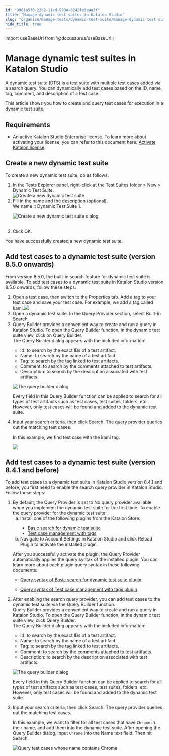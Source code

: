 ```yaml
---
id: "9961a5f0-22b2-11ed-9930-0242fe3e4a3f"
title: "Manage dynamic test suites in Katalon Studio"
slug: "organize/manage-tests/dynamic-test-suite/manage-dynamic-test-suites-in-katalon-studio"
hide_title: true
---
```

import useBaseUrl from '@docusaurus/useBaseUrl';


# <a id="id" class="anchor_top_offset"/><a id="ariaid-title1" class="anchor_top_offset"/>Manage dynamic test suites in <span xmlns="http://www.w3.org/1999/xhtml" className="ph">Katalon Studio</span> 

<p xmlns="http://www.w3.org/1999/xhtml" className="p">A dynamic test suite (DTS) is a test suite with multiple test cases added via a search query. You can dynamically add test cases based on the ID, name, tag, comment, and description of a test case.</p> 
<p xmlns="http://www.w3.org/1999/xhtml" className="p">This article shows you how to create and query test cases for execution in a dynamic test suite.</p> 

## Requirements

<ul xmlns="http://www.w3.org/1999/xhtml" className="ul"><li className="li">An active Katalon Studio Enterprise license. To learn more about activating your license, you can refer to this document here: <a className="xref" href="#">Activate Katalon license</a>.</li></ul> 

## <a id="task-3202" class="anchor_top_offset"/>Create a new dynamic test suite

<section xmlns="http://www.w3.org/1999/xhtml" className="section context">To create a new dynamic test suite, do as follows:</section> 
<ol xmlns="http://www.w3.org/1999/xhtml" className="ol steps"><li className="li step stepexpand"><span className="ph cmd">In the <span className="ph uicontrol">Tests Explorer</span> panel, right-click at the <span className="ph uicontrol">Test Suites</span> folder &gt; <span className="ph uicontrol">New</span> &gt; <span className="ph uicontrol">Dynamic Test Suite</span>.</span><div className="itemgroup info"><img className="image" width={500} src={useBaseUrl("/4573da80-9b67-11ec-ad3c-024208599ecc.png")} alt="Create a new dynamic test suite" /></div></li><li className="li step stepexpand"><span className="ph cmd">Fill in the name and the description (optional).</span><div className="itemgroup stepxmp">We name it <span className="ph uicontrol">Dynamic Test Suite 1</span>.<p className="p"><img className="image" src={useBaseUrl("https://github.com/katalon-studio/docs-images/raw/master/katalon-studio/docs/dynamic-test-suite-ks/KS-DYNAMIC-Name-the-test-suite.png")} alt="Create a new dynamic test suite dialog" /><br /><br /></p></div></li><li className="li step stepexpand"><span className="ph cmd">Click <span className="ph uicontrol">OK</span>.</span></li></ol> 
<section xmlns="http://www.w3.org/1999/xhtml" className="section result">You have successfully created a new dynamic test suite.</section> 

## <a id="task-e8973c4f" class="anchor_top_offset"/>Add test cases to a dynamic test suite (version 8.5.0 onwards)

<section xmlns="http://www.w3.org/1999/xhtml" className="section context">From version 8.5.0, the built-in search feature for dynamic test suite is available. To add test cases to a dynamic test suite in Katalon Studio version 8.5.0 onwards, follow these steps:</section> 
<ol xmlns="http://www.w3.org/1999/xhtml" className="ol steps"><li className="li step stepexpand"><span className="ph cmd">Open a test case, then switch to the <span className="ph uicontrol">Properties</span> tab. Add a tag to your test case and save your test case. For example, we add a tag called <span className="ph">kami</span>.<img className="image" width={800} src={useBaseUrl("/0447bd50-34ec-11ed-9930-0242fe3e4a3f.png")} /></span></li><li className="li step stepexpand"><span className="ph cmd">Open a dynamic test suite. In the <span className="ph uicontrol">Query Provider</span> section, select <span className="ph uicontrol">Built-in Search</span>.</span></li><li className="li step stepexpand"><span className="ph cmd"><span className="ph uicontrol">Query Builder </span> provides a convenient way to       create and run a query in <span className="ph">Katalon Studio</span>. To open the <span className="ph uicontrol">Query         Builder</span> function, in the dynamic test suite view, click on       <span className="ph uicontrol">Query Builder</span>.</span><div className="itemgroup stepresult">The <span className="ph uicontrol">Query Builder</span>       dialog appears with the included information:<div className="p"><ul className="ul"><li className="li"><span className="ph uicontrol">Id</span>: to search by the exact IDs of a test             artifact.</li><li className="li"><span className="ph uicontrol">Name</span>: to search by the name of a test             artifact.</li><li className="li"><span className="ph uicontrol">Tag</span>: to search by the tag linked to test             artifacts.</li><li className="li"><span className="ph uicontrol">Comment</span>: to search by the comments attached to             test artifacts.</li><li className="li"><span className="ph uicontrol">Description</span>: to search by the description             associated with test artifacts.</li></ul></div><p className="p"><img className="image" width={500} src={useBaseUrl("/995e98b0-22b2-11ed-9930-0242fe3e4a3f.png")} alt="The query builder dialog" /></p><p className="p">Every field in this <span className="ph uicontrol">Query Builder</span> function  can be applied to search         for all types of test artifacts such as test cases, test suites,         folders, etc. However, only test cases will be found and added to the dynamic test suite.</p></div></li><li className="li step stepexpand"><span className="ph cmd">Input your search criteria, then click       <span className="ph uicontrol">Search</span>. The query provider queries out the matching test cases.</span><div className="itemgroup stepxmp"><p className="p">In this example, we find test case with the <span className="ph">kami</span> tag.</p><p className="p"><img className="image" width={800} src={useBaseUrl("/7ceeb110-34eb-11ed-9930-0242fe3e4a3f.png")} /></p></div></li></ol> 

## <a id="task-1084" class="anchor_top_offset"/>Add test cases to a dynamic test suite (version 8.4.1 and before)

<section xmlns="http://www.w3.org/1999/xhtml" className="section context">To add test cases to a dynamic test suite in Katalon Studio version 8.4.1 and before, you first need to enable the search query provider in <span className="ph">Katalon Studio</span>. Follow these steps:</section> 
<ol xmlns="http://www.w3.org/1999/xhtml" className="ol steps"><li className="li step stepexpand"><span className="ph cmd">By default, the <span className="ph uicontrol">Query Provider</span> is set to <span className="ph uicontrol">No query         provider available</span>  when you implement the dynamic test suite for the first time. To enable the query provider for the dynamic test suite: </span><ol type="a" className="ol substeps"><li className="li substep substepexpand"><span className="ph cmd">Install           one of the following plugins from the Katalon Store:</span><div className="itemgroup info"><ul className="ul"><li className="li"><a className="xref j-external-link" href="https://store.katalon.com/product/2/Basic-Search-For-Dynamic-Test-Suite" target="_blank">Basic                 search for dynamic test suite</a></li><li className="li"><a className="xref j-external-link" href="https://store.katalon.com/product/6/Test-Case-Management-with-Tags" target="_blank">Test                 case management with tags</a></li></ul></div></li><li className="li substep substepexpand"><span className="ph cmd">Navigate to Account Settings           in Katalon Studio and click <span className="ph uicontrol">Reload Plugin</span> to activate the installed plugin.</span></li></ol><div className="itemgroup stepresult"><p className="p">After you successfully activate the plugin, the <span className="ph uicontrol">Query           Provider</span> automatically applies the query syntax of the         installed plugin. You can learn more about each plugin query syntax in these following documents:</p><div className="p"><ul className="ul"><li className="li"><p className="p"><a className="xref" href="/organize/manage-tests/dynamic-test-suite/basic-search-for-dynamic-test-suite">Query syntax of Basic search for dynamic test suite plugin</a></p></li><li className="li"><p className="p"><a className="xref" href="/organize/manage-tests/dynamic-test-suite/test-case-management-with-tags">Query syntax of Test case management with tags plugin</a></p></li></ul></div></div></li><li className="li step stepexpand"><span className="ph cmd">After enabling the search query provider, you can add test cases to the dynamic test suite via the <span className="ph uicontrol">Query Builder</span> function.</span><div className="itemgroup info"><span className="ph uicontrol">Query Builder </span> provides a convenient way to       create and run a query in <span className="ph">Katalon Studio</span>. To open the <span className="ph uicontrol">Query         Builder</span> function, in the dynamic test suite view, click       <span className="ph uicontrol">Query Builder</span>.</div><div className="itemgroup stepresult">The <span className="ph uicontrol">Query Builder</span>       dialog appears with the included information:<div className="p"><ul className="ul"><li className="li"><span className="ph uicontrol">Id</span>: to search by the exact IDs of a test             artifact.</li><li className="li"><span className="ph uicontrol">Name</span>: to search by the name of a test             artifact.</li><li className="li"><span className="ph uicontrol">Tag</span>: to search by the tag linked to test             artifacts.</li><li className="li"><span className="ph uicontrol">Comment</span>: to search by the comments attached to             test artifacts.</li><li className="li"><span className="ph uicontrol">Description</span>: to search by the description             associated with test artifacts.</li></ul></div><p className="p"><img className="image" width={500} src={useBaseUrl("/995e98b0-22b2-11ed-9930-0242fe3e4a3f.png")} alt="The query builder dialog" /></p><p className="p">Every field in this <span className="ph uicontrol">Query Builder</span> function  can be applied to search         for all types of test artifacts such as test cases, test suites,         folders, etc. However, only test cases will be found and added to the dynamic test suite.</p></div></li><li className="li step stepexpand"><span className="ph cmd">Input your search criteria, then click       <span className="ph uicontrol">Search</span>. The query provider queries out the matching test cases.</span><div className="itemgroup stepxmp"><p className="p">In this example, we want to filter for all test cases that have         <code className="ph codeph">Chrome</code> in their name, and add them into the dynamic         test suite. After opening the <span className="ph uicontrol">Query Builder</span>         dialog, input <code className="ph codeph">Chrome</code> into the <span className="ph uicontrol">Name</span>         text field. Then hit <span className="ph uicontrol">Search</span>.</p><p className="p"><img className="image" src={useBaseUrl("/996109b0-22b2-11ed-9930-0242fe3e4a3f.png")} alt="Query test cases whose name contains Chrome" /></p></div></li></ol> 
